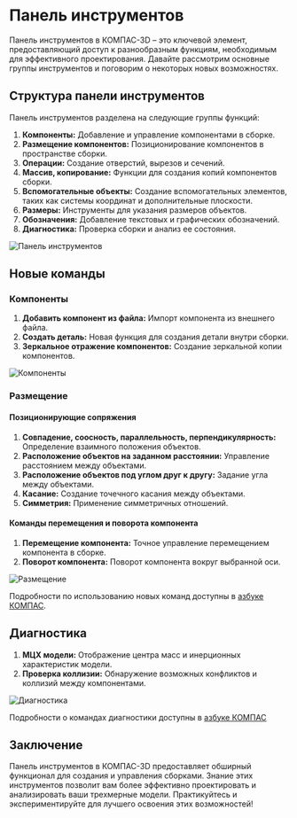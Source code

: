 # Панель инструментов

Панель инструментов в КОМПАС-3D – это ключевой элемент, предоставляющий доступ к разнообразным функциям, необходимым для эффективного проектирования. Давайте рассмотрим основные группы инструментов и поговорим о некоторых новых возможностях.

## Структура панели инструментов

Панель инструментов разделена на следующие группы функций:

1. **Компоненты:** Добавление и управление компонентами в сборке.
2. **Размещение компонентов:** Позиционирование компонентов в пространстве сборки.
3. **Операции:** Создание отверстий, вырезов и сечений.
4. **Массив, копирование:** Функции для создания копий компонентов сборки.
5. **Вспомогательные объекты:** Создание вспомогательных элементов, таких как системы координат и дополнительные плоскости.
6. **Размеры:** Инструменты для указания размеров объектов.
7. **Обозначения:** Добавление текстовых и графических обозначений.
8. **Диагностика:** Проверка сборки и анализ ее состояния.

![Панель инструментов](https://github.com/NotACat1/COMPASS-3D-courses/assets/113008873/d18b81c0-cfab-41a5-afbe-7aca4c73f76c)

## Новые команды

### Компоненты

1. **Добавить компонент из файла:** Импорт компонента из внешнего файла.
2. **Создать деталь:** Новая функция для создания детали внутри сборки.
3. **Зеркальное отражение компонентов:** Создание зеркальной копии компонентов.

![Компоненты](https://github.com/NotACat1/COMPASS-3D-courses/assets/113008873/326d273f-b686-49e1-891b-f38faf2ab083)


### Размещение

#### Позиционирующие сопряжения

1. **Совпадение, соосность, параллельность, перпендикулярность:** Определение взаимного положения объектов.
2. **Расположение объектов на заданном расстоянии:** Управление расстоянием между объектами.
3. **Расположение объектов под углом друг к другу:** Задание угла между объектами.
4. **Касание:** Создание точечного касания между объектами.
5. **Симметрия:** Применение симметричных отношений.

#### Команды перемещения и поворота компонента

1. **Перемещение компонента:** Точное управление перемещением компонента в сборке.
2. **Поворот компонента:** Поворот компонента вокруг выбранной оси.

![Размещение](https://github.com/NotACat1/COMPASS-3D-courses/assets/113008873/177e0c3e-10b5-47ee-a08d-86aed3b57cb4)

Подробности по использованию новых команд доступны в [азбуке КОМПАС](https://help.ascon.ru/KOMPAS/22/ru-RU/cm_mate_rotation_gear.html).

## Диагностика

1. **МЦХ модели:** Отображение центра масс и инерционных характеристик модели.
2. **Проверка коллизии:** Обнаружение возможных конфликтов и коллизий между компонентами.

![Диагностика](https://github.com/NotACat1/COMPASS-3D-courses/assets/113008873/1c6fa58b-5372-4ab5-aa9e-7267d34637a6)

Подробности о командах диагностики доступны в [азбуке КОМПАС](https://help.ascon.ru/KOMPAS/22/ru-RU/cm_measure_mix3d.html)

## Заключение

Панель инструментов в КОМПАС-3D предоставляет обширный функционал для создания и управления сборками. Знание этих инструментов позволит вам более эффективно проектировать и анализировать ваши трехмерные модели. Практикуйтесь и экспериментируйте для лучшего освоения этих возможностей!
